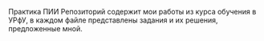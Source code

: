 Практика ПИИ
Репозиторий содержит мои работы из курса обучения в УРфУ, в каждом файле представлены задания и их решения, предложенные мной.
